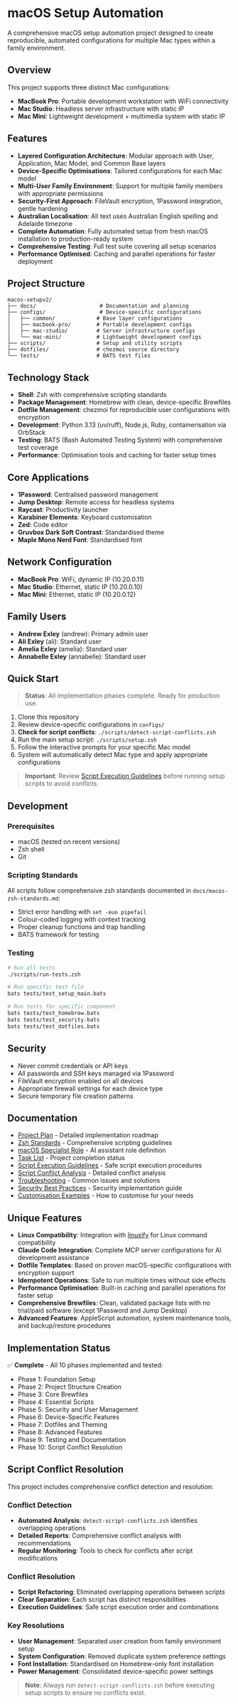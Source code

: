 # macOS Setup Automation

A comprehensive macOS setup automation project designed to create reproducible, automated configurations for multiple Mac types within a family environment.

## Overview

This project supports three distinct Mac configurations:
- **MacBook Pro**: Portable development workstation with WiFi connectivity
- **Mac Studio**: Headless server infrastructure with static IP
- **Mac Mini**: Lightweight development + multimedia system with static IP

## Features

- **Layered Configuration Architecture**: Modular approach with User, Application, Mac Model, and Common Base layers
- **Device-Specific Optimisations**: Tailored configurations for each Mac model
- **Multi-User Family Environment**: Support for multiple family members with appropriate permissions
- **Security-First Approach**: FileVault encryption, 1Password integration, gentle hardening
- **Australian Localisation**: All text uses Australian English spelling and Adelaide timezone
- **Complete Automation**: Fully automated setup from fresh macOS installation to production-ready system
- **Comprehensive Testing**: Full test suite covering all setup scenarios
- **Performance Optimised**: Caching and parallel operations for faster deployment

## Project Structure

```
macos-setupv2/
├── docs/                    # Documentation and planning
├── configs/                 # Device-specific configurations
│   ├── common/             # Base layer configurations
│   ├── macbook-pro/        # Portable development configs
│   ├── mac-studio/         # Server infrastructure configs
│   └── mac-mini/           # Lightweight development configs
├── scripts/                # Setup and utility scripts
├── dotfiles/               # chezmoi source directory
└── tests/                  # BATS test files
```

## Technology Stack

- **Shell**: Zsh with comprehensive scripting standards
- **Package Management**: Homebrew with clean, device-specific Brewfiles
- **Dotfile Management**: chezmoi for reproducible user configurations with encryption
- **Development**: Python 3.13 (uv/ruff), Node.js, Ruby, containerisation via OrbStack
- **Testing**: BATS (Bash Automated Testing System) with comprehensive test coverage
- **Performance**: Optimisation tools and caching for faster setup times

## Core Applications

- **1Password**: Centralised password management
- **Jump Desktop**: Remote access for headless systems
- **Raycast**: Productivity launcher
- **Karabiner Elements**: Keyboard customisation
- **Zed**: Code editor
- **Gruvbox Dark Soft Contrast**: Standardised theme
- **Maple Mono Nerd Font**: Standardised font

## Network Configuration

- **MacBook Pro**: WiFi, dynamic IP (10.20.0.11)
- **Mac Studio**: Ethernet, static IP (10.20.0.10)
- **Mac Mini**: Ethernet, static IP (10.20.0.12)

## Family Users

- **Andrew Exley** (andrew): Primary admin user
- **Ali Exley** (ali): Standard user
- **Amelia Exley** (amelia): Standard user
- **Annabelle Exley** (annabelle): Standard user

## Quick Start

> **Status**: All implementation phases complete. Ready for production use.

1. Clone this repository
2. Review device-specific configurations in `configs/`
3. **Check for script conflicts**: `./scripts/detect-script-conflicts.zsh`
4. Run the main setup script: `./scripts/setup.zsh`
5. Follow the interactive prompts for your specific Mac model
6. System will automatically detect Mac type and apply appropriate configurations

> **Important**: Review [Script Execution Guidelines](docs/script-execution-guidelines.md) before running setup scripts to avoid conflicts.

## Development

### Prerequisites

- macOS (tested on recent versions)
- Zsh shell
- Git

### Scripting Standards

All scripts follow comprehensive zsh standards documented in `docs/macos-zsh-standards.md`:
- Strict error handling with `set -euo pipefail`
- Colour-coded logging with context tracking
- Proper cleanup functions and trap handling
- BATS framework for testing

### Testing

```bash
# Run all tests
./scripts/run-tests.zsh

# Run specific test file
bats tests/test_setup_main.bats

# Run tests for specific component
bats tests/test_homebrew.bats
bats tests/test_security.bats
bats tests/test_dotfiles.bats
```

## Security

- Never commit credentials or API keys
- All passwords and SSH keys managed via 1Password
- FileVault encryption enabled on all devices
- Appropriate firewall settings for each device type
- Secure temporary file creation patterns

## Documentation

- [Project Plan](docs/project-plan.md) - Detailed implementation roadmap
- [Zsh Standards](docs/macos-zsh-standards.md) - Comprehensive scripting guidelines
- [macOS Specialist Role](docs/role-macos-specialist.md) - AI assistant role definition
- [Task List](docs/todo.md) - Project completion status
- [Script Execution Guidelines](docs/script-execution-guidelines.md) - Safe script execution procedures
- [Script Conflict Analysis](docs/script-conflict-analysis.md) - Detailed conflict analysis
- [Troubleshooting](docs/troubleshooting.md) - Common issues and solutions
- [Security Best Practices](docs/security-best-practices.md) - Security implementation guide
- [Customisation Examples](docs/customisation-examples.md) - How to customise for your needs

## Unique Features

- **Linux Compatibility**: Integration with [linuxify](https://github.com/pkill37/linuxify) for Linux command compatibility
- **Claude Code Integration**: Complete MCP server configurations for AI development assistance
- **Dotfile Templates**: Based on proven macOS-specific configurations with encryption support
- **Idempotent Operations**: Safe to run multiple times without side effects
- **Performance Optimisation**: Built-in caching and parallel operations for faster setup
- **Comprehensive Brewfiles**: Clean, validated package lists with no trial/paid software (except 1Password and Jump Desktop)
- **Advanced Features**: AppleScript automation, system maintenance tools, and backup/restore procedures

## Implementation Status

✅ **Complete** - All 10 phases implemented and tested:
- Phase 1: Foundation Setup
- Phase 2: Project Structure Creation
- Phase 3: Core Brewfiles
- Phase 4: Essential Scripts
- Phase 5: Security and User Management
- Phase 6: Device-Specific Features
- Phase 7: Dotfiles and Theming
- Phase 8: Advanced Features
- Phase 9: Testing and Documentation
- Phase 10: Script Conflict Resolution

## Script Conflict Resolution

This project includes comprehensive conflict detection and resolution:

### Conflict Detection
- **Automated Analysis**: `detect-script-conflicts.zsh` identifies overlapping operations
- **Detailed Reports**: Comprehensive conflict analysis with recommendations
- **Regular Monitoring**: Tools to check for conflicts after script modifications

### Conflict Resolution
- **Script Refactoring**: Eliminated overlapping operations between scripts
- **Clear Separation**: Each script has distinct responsibilities
- **Execution Guidelines**: Safe script execution order and combinations

### Key Resolutions
- **User Management**: Separated user creation from family environment setup
- **System Configuration**: Removed duplicate system preference settings
- **Font Installation**: Standardised on Homebrew-only font installation
- **Power Management**: Consolidated device-specific power settings

> **Note**: Always run `detect-script-conflicts.zsh` before executing setup scripts to ensure no conflicts exist.
